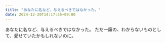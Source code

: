 ```yaml
---
title: "あなたに名など、与えるべきではなかった。"
date: 2024-12-20T14:17:55+09:00
---
```

あなたに名など、与えるべきではなかった。
ただ一廉の、わからないものとして、愛せていたかもしれないのに。
